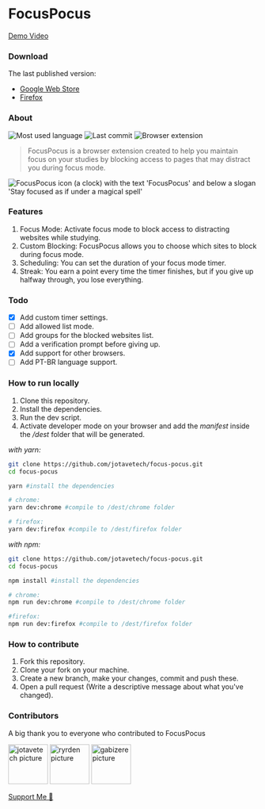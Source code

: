 # FocusPocus

[Demo Video](https://www.youtube.com/watch?v=AeRzctRV-4s)

### Download

The last published version:

- [Google Web Store](https://chromewebstore.google.com/detail/focuspocus-in-magical-foc/mhfhegccdlndlipjicelombmchnpdebc?hl=en)
- [Firefox](https://addons.mozilla.org/en-US/firefox/addon/focuspocus-in-magical-focus/)

### About

<div>
    <img src="https://img.shields.io/github/languages/top/jotavetech/focus-pocus" alt="Most used language" />
    <img src="https://img.shields.io/github/last-commit/jotavetech/focus-pocus" alt="Last commit" />
    <img src="https://img.shields.io/badge/browser-extension-8A2BE2" alt="Browser extension" />
</div>

> FocusPocus is a browser extension created to help you maintain focus on your studies by blocking access to pages that may distract you during focus mode.

![FocusPocus icon (a clock) with the text 'FocusPocus' and below a slogan 'Stay focused as if under a magical spell'](https://i.imgur.com/pn5aZcT.png)

### Features

1. Focus Mode: Activate focus mode to block access to distracting websites while studying.
2. Custom Blocking: FocusPocus allows you to choose which sites to block during focus mode.
3. Scheduling: You can set the duration of your focus mode timer.
4. Streak: You earn a point every time the timer finishes, but if you give up halfway through, you lose everything.

### Todo

- [x] Add custom timer settings.
- [ ] Add allowed list mode.
- [ ] Add groups for the blocked websites list.
- [ ] Add a verification prompt before giving up.
- [x] Add support for other browsers.
- [ ] Add PT-BR language support.

### How to run locally

1. Clone this repository.
2. Install the dependencies.
3. Run the dev script.
4. Activate developer mode on your browser and add the _manifest_ inside the _/dest_ folder that will be generated.

_with yarn:_

```bash
git clone https://github.com/jotavetech/focus-pocus.git
cd focus-pocus

yarn #install the dependencies

# chrome:
yarn dev:chrome #compile to /dest/chrome folder

# firefox:
yarn dev:firefox #compile to /dest/firefox folder
```

_with npm:_

```bash
git clone https://github.com/jotavetech/focus-pocus.git
cd focus-pocus

npm install #install the dependencies

# chrome:
npm run dev:chrome #compile to /dest/chrome folder

#firefox:
npm run dev:firefox #compile to /dest/firefox folder
```

### How to contribute

1. Fork this repository.
2. Clone your fork on your machine.
3. Create a new branch, make your changes, commit and push these.
4. Open a pull request (Write a descriptive message about what you've changed).

### Contributors

A big thank you to everyone who contributed to FocusPocus

<a href="https://github.com/jotavetech" target="_blank"><img src="https://avatars.githubusercontent.com/u/92704272?v=4" alt="jotavetech picture" style="width: 80px" /></a>
<a href="https://github.com/Ryrden" target="_blank"><img src="https://avatars.githubusercontent.com/u/76923948?v=4" alt="ryrden picture" style="width: 80px" /></a>
<a href="https://github.com/gabireze" target="_blank"><img src="https://avatars.githubusercontent.com/u/31194373?v=4" alt="gabizere picture" style="width: 80px" /></a>

[Support Me 💛](https://www.pixme.bio/jotavetech)
